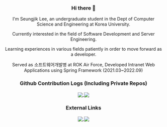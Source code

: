 <div align=center>

### Hi there 👋

I'm Seungjik Lee, an undergraduate student in the Dept of Computer Science and Engineering at Korea University.

Currently interested in the field of Software Development and Server Engineering.
  
Learning experiences in various fields patiently in order to move forward as a developer.
  
Served as 소프트웨어개발병 at ROK Air Force, Developed Intranet Web Applications using Spring Framework (2021.03~2022.09)

### Github Contribution Logs (Including Private Repos)
  
<a href="https://github.com/anuraghazra/github-readme-stats">
  <img align="center" src="https://github-readme-stats-lsjbh45.vercel.app/api?username=lsjbh45&show_icons=true&theme=transparent&count_private=true&include_all_commits=true" />
</a>
<a href="https://github.com/anuraghazra/convoychat">
  <img align="center" src="https://github-readme-stats-lsjbh45.vercel.app/api/top-langs/?username=lsjbh45&layout=compact&langs_count=10&role=OWNER,COLLABORATOR" />
</a>
  
### External Links

<a href="mailto:lsjbh45@gmail.com">
  <img align="center" src="https://img.shields.io/badge/Email-EA4335.svg?style=for-the-badge&logo=gmail&logoColor=white&link=mailto:lsjbh45@gmail.com" />
</a>
<a href="https://velog.io/@lsjbh45">
  <img align="center" src="https://img.shields.io/badge/Blog-20C997.svg?style=for-the-badge&logo=velog&logoColor=white&link=https://velog.io/@lsjbh45" />
</a>

</div>
